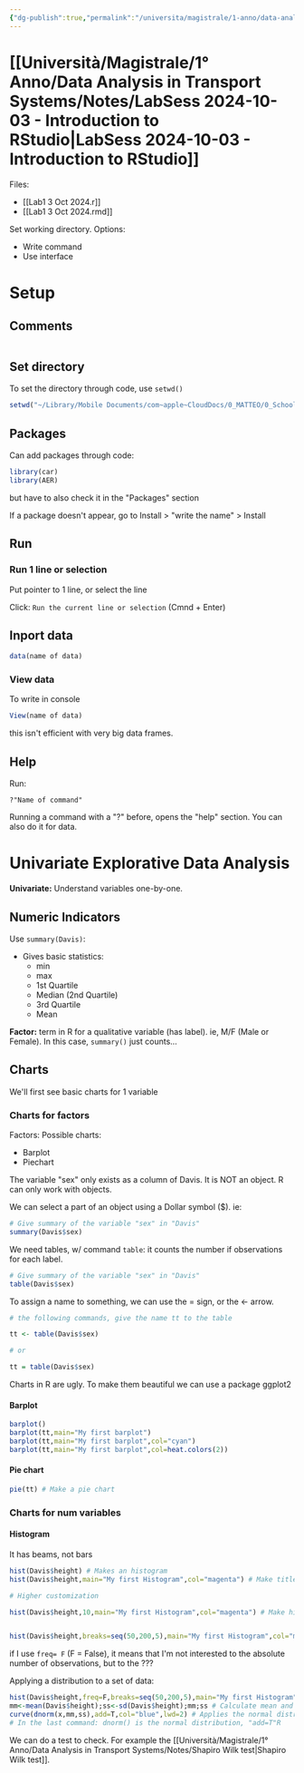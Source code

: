 ```yaml
---
{"dg-publish":true,"permalink":"/universita/magistrale/1-anno/data-analysis-in-transport-systems/notes/lab-sess-2024-10-03-introduction-to-r-studio/","tags":["UNI"]}
---
```


# [[Università/Magistrale/1° Anno/Data Analysis in Transport Systems/Notes/LabSess 2024-10-03 - Introduction to RStudio\|LabSess 2024-10-03 - Introduction to RStudio]]

Files:
- [[Lab1 3 Oct 2024.r]]
- [[Lab1 3 Oct 2024.rmd]]

Set working directory. Options:
- Write command
- Use interface

# Setup

## Comments

```R

```

## Set directory

To set the directory through code, use `setwd()`

```R
setwd("~/Library/Mobile Documents/com~apple~CloudDocs/0_MATTEO/0_School/0_Università/1_Magistrale/1_UPC - Barcellona/1° Year/Data Analisys in Transport Systems/Lab Sessions/2024-10-03 - DATS")
```

## Packages

Can add packages through code:

```R
library(car)
library(AER)
```

but have to also check it in the "Packages" section

If a package doesn't appear, go to
Install > "write the name" > Install

## Run

### Run 1 line or selection

Put pointer to 1 line, or select the line

Click: `Run the current line or selection` (Cmnd + Enter)

## Inport data

```R
data(name of data)
```

### View data

To write in console

```R
View(name of data)
```

this isn't efficient with very big data frames.

## Help

Run:
```
?"Name of command"
```

Running a command with a "?" before, opens the "help" section. You can also do it for data.


# Univariate Explorative Data Analysis

**Univariate:** Understand variables one-by-one.


## Numeric Indicators

Use `summary(Davis)`:
- Gives basic statistics:
	- min
	- max
	 - 1st Quartile
	- Median (2nd Quartile)
	- 3rd Quartile
	- Mean

**Factor:** term in R for a qualitative variable (has label). ie, M/F (Male or Female). In this case, `summary()` just counts...

## Charts

We'll first see basic charts for 1 variable

### Charts for factors

Factors:
Possible charts:
- Barplot
- Piechart

The variable "sex" only exists as a column of Davis. It is NOT an object. R can only work with objects.

We can select a part of an object using a Dollar symbol (\$).
ie:
```R
# Give summary of the variable "sex" in "Davis"
summary(Davis$sex)
```

We need tables, w/ command `table`: it counts the number if observations for each label.

```R
# Give summary of the variable "sex" in "Davis"
table(Davis$sex)
```

To assign a name to something, we can use the = sign, or the <- arrow.

```R
# the following commands, give the name tt to the table

tt <- table(Davis$sex)

# or

tt = table(Davis$sex)
```


Charts in R are ugly. To make them beautiful we can use a package ggplot2


#### Barplot

```R
barplot()
barplot(tt,main="My first barplot")
barplot(tt,main="My first barplot",col="cyan")
barplot(tt,main="My first barplot",col=heat.colors(2))
```

#### Pie chart

```R
pie(tt) # Make a pie chart
```

### Charts for num variables

#### Histogram

It has beams, not bars

```R
hist(Davis$height) # Makes an histogram
hist(Davis$height,main="My first Histogram",col="magenta") # Make title and color
```

```R
# Higher customization

hist(Davis$height,10,main="My first Histogram",col="magenta") # Make histogram dividing the range into 10 intervals (10 beams) of the same lenght


hist(Davis$height,breaks=seq(50,200,5),main="My first Histogram",col="magenta") # From 50 to 200, the lenght of the beam is equal to 5
```

if I use `freq= F` (F = False), it means that I'm not interested to the absolute number of observations, but to the ???

Applying a distribution to a set of data:

```R
hist(Davis$height,freq=F,breaks=seq(50,200,5),main="My first Histogram",col="magenta")
mm<-mean(Davis$height);ss<-sd(Davis$height);mm;ss # Calculate mean and Standard Deviation (needed for the density func of the normal distrib.) and assign them to variables called mm and ss
curve(dnorm(x,mm,ss),add=T,col="blue",lwd=2) # Applies the normal distribution using the mean mm and the Standard Deviation ss
# In the last command: dnorm() is the normal distribution, "add=T"R

```

We can do a test to check. For example the [[Università/Magistrale/1° Anno/Data Analysis in Transport Systems/Notes/Shapiro Wilk test\|Shapiro Wilk test]].